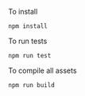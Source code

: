 To install

```console
npm install
```

To run tests
```console
npm run test
```

To compile all assets
```console
npm run build
```
